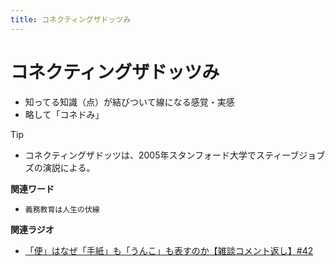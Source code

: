 ```yaml
---
title: コネクティングザドッツみ
---
```


# コネクティングザドッツみ


-   知ってる知識（点）が結びついて線になる感覚・実感
-   略して「コネドみ」



Tip


* コネクティングザドッツは、2005年スタンフォード大学でスティーブジョブズの演説による。


**関連ワード**

-   `義務教育は人生の伏線`

**関連ラジオ**

-   [「便」はなぜ「手紙」も「うんこ」も表すのか【雑談コメント返し】#42](https://www.youtube.com/watch?v=kNIQXzBiTwA)
